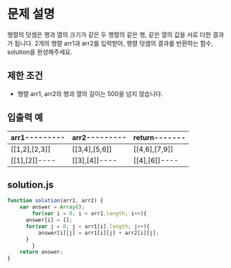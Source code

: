 # 문제 설명
행렬의 덧셈은 행과 열의 크기가 같은 두 행렬의 같은 행, 같은 열의 값을 서로 더한 결과가 됩니다. 2개의 행렬 arr1과 arr2를 입력받아, 행렬 덧셈의 결과를 반환하는 함수, solution을 완성해주세요.

## 제한 조건
* 행렬 arr1, arr2의 행과 열의 길이는 500을 넘지 않습니다.

## 입출력 예
arr1---------| arr2---------| return-------|
|------------|--------------|--------------|
[[1,2],[2,3]]| [[3,4],[5,6]]| [[4,6],[7,9]]|
[[1],[2]]----| [[3],[4]]----| [[4],[6]]----|

## solution.js
```javascript
function solution(arr1, arr2) {
    var answer = Array();
        for(var i = 0; i < arr1.length; i++){
      answer[i] = []; 
      for(var j = 0; j < arr1[i].length; j++){
          answer[i][j] = arr1[i][j] + arr2[i][j];             
      }
        }
    return answer;
}
```
